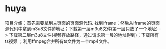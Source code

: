 # huya
项目介绍：首先需要拿到主页面的页面源代码, 找到iframe；然后从iframe的页面源代码中拿到m3u8文件的地址；下载第一层m3u8文件(第一层只放了一个地址) -> 下载第二层m3u8文件(视频存放路径，通过请求第一层的地址得到)；下载所有ts视频 ；利用ffmpeg合并所有ts文件为一个mp4文件。
